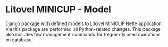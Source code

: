 # Litovel MINICUP - Model

Django package with defined models to Litovel MINICUP Nette application. Via this package are performed all Python-related changes. This package also includes few management commands for frequently used operations on database.